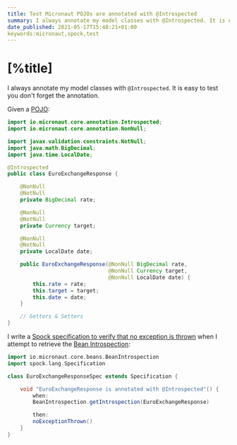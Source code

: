 ```yaml
---
title: Test Micronaut POJOs are annotated with @Introspected
summary: I always annotate my model classes with @Introspected. It is easy to test that you don't forget the annotation.
date_published: 2021-05-17T15:48:21+01:00
keywords:micronaut,spock,test
---
```


# [%title]

I always annotate my model classes with `@Introspected`. It is easy to test you don't forget the annotation.

Given a [POJO](https://en.wikipedia.org/wiki/Plain_old_Java_object): 


```java
import io.micronaut.core.annotation.Introspected;
import io.micronaut.core.annotation.NonNull;

import javax.validation.constraints.NotNull;
import java.math.BigDecimal;
import java.time.LocalDate;

@Introspected
public class EuroExchangeResponse {

    @NonNull
    @NotNull
    private BigDecimal rate;

    @NonNull
    @NotNull
    private Currency target;

    @NonNull
    @NotNull
    private LocalDate date;

    public EuroExchangeResponse(@NonNull BigDecimal rate,
                                @NonNull Currency target,
                                @NonNull LocalDate date) {
        this.rate = rate;
        this.target = target;
        this.date = date;
    }

    // Getters & Setters
}
```

I write a [Spock specification to verify that no exception is thrown](https://blog.mrhaki.com/2011/01/spocklight-check-for-exceptions-with.html) when I attempt to retrieve the [Bean Introspection](https://docs.micronaut.io/latest/guide/#introspection):


```groovy
import io.micronaut.core.beans.BeanIntrospection
import spock.lang.Specification

class EuroExchangeResponseSpec extends Specification {

    void "EuroExchangeResponse is annotated with @Introspected"() {
        when:
        BeanIntrospection.getIntrospection(EuroExchangeResponse)

        then:
        noExceptionThrown()
    }
}
```


